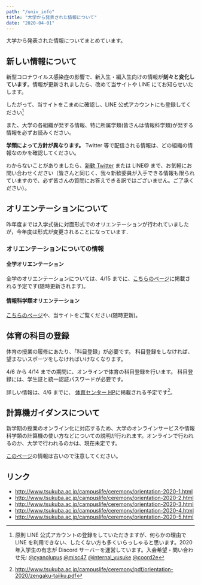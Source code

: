 ```yaml
---
path: "/univ_info"
title: "大学から発表された情報について"
date: "2020-04-01"
---
```


大学から発表された情報についてまとめています。

## 新しい情報について

新型コロナウイルス感染症の影響で、新入生・編入生向けの情報が**刻々と変化しています**。情報が更新されましたら、改めて当サイトや LINE にてお知らせいたします。

したがって、当サイトをこまめに確認し、LINE 公式アカウントにも登録してください[^1]

[^1]: 原則 LINE 公式アカウントの登録をしていただきますが、何らかの理由で LINE を利用できない、したくない方も多くいらっしゃると思います。2020 年入学生の有志が Discord サーバーを運営しています。入会希望・問い合わせ先: [@cyanolupus](https://twitter.com/cyanolupus/) [@misc47](https://twitter.com/misc47/) [@internal_yusuke](https://twitter.com/misc47/) [@coord2e](https://twitter.com/misc47/)

また、大学の各組織が発する情報、特に所属学類(皆さんは情報科学類)が発する情報を必ずお読みください。

**学類によって方針が異なります。** Twitter 等で配信される情報は、どの組織の情報なのかを確認してください。

わからないことがありましたら、[新歓 Twitter](https://twitter.com/2020coins) または LINE@ まで、お気軽にお問い合わせください（皆さんと同じく、我々新歓委員が入手できる情報も限られていますので、必ず皆さんの質問にお答えできる訳ではございません。ご了承ください）。

## オリエンテーションについて

昨年度までは入学式後に対面形式でのオリエンテーションが行われていましたが，今年度は形式が変更されることになっています．

### オリエンテーションについての情報

#### 全学オリエンテーション

全学のオリエンテーションについては、4/15 までに、[こちらのページ](http://www.tsukuba.ac.jp/campuslife/ceremony/orientation-2020-4.html)に掲載される予定です(随時更新されます)。

#### 情報科学類オリエンテーション

[こちらのページ](https://www.coins.tsukuba.ac.jp/enrolled_student/freshman2020)や、当サイトをご覧ください(随時更新)。

## 体育の科目の登録

体育の授業の履修にあたり、「科目登録」が必要です。
科目登録をしなければ、望まないスポーツをしなければいけなくなります。

4/6 から 4/14 までの期間に、オンラインで体育の科目登録を行います。
科目登録には、学生証と統一認証パスワードが必要です。

詳しい情報は、4/6 までに、 [体育センター HP](http://www.tsukuba.ac.jp/campuslife/ceremony/orientation-2020-4.html)に掲載される予定です[^2]。

[^2]: http://www.tsukuba.ac.jp/campuslife/ceremony/pdf/orientation-2020/zengaku-taiiku.pdf

## 計算機ガイダンスについて

新学期の授業のオンライン化に対応するため、大学のオンラインサービスや情報科学類の計算機の使い方などについての説明が行われます。オンラインで行われるのか、大学で行われるのかは、現在未定です。

[このページ](https://www.coins.tsukuba.ac.jp/enrolled_student/freshman2020/#20200331)の情報は古いので注意してください。

## リンク

- http://www.tsukuba.ac.jp/campuslife/ceremony/orientation-2020-1.html
- http://www.tsukuba.ac.jp/campuslife/ceremony/orientation-2020-2.html
- http://www.tsukuba.ac.jp/campuslife/ceremony/orientation-2020-3.html
- http://www.tsukuba.ac.jp/campuslife/ceremony/orientation-2020-4.html
- http://www.tsukuba.ac.jp/campuslife/ceremony/orientation-2020-5.html

